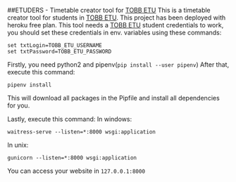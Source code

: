 
##ETUDERS - Timetable creator tool for [TOBB ETU](https://www.etu.edu.tr/en)
This is a timetable creator tool for students in [TOBB ETU](https://www.etu.edu.tr/en). This project has been deployed with heroku free plan.
This tool needs a [TOBB ETU](https://www.etu.edu.tr/en) student credentials to work, you should set these credentials in env. variables using these commands:
```
set txtLogin=TOBB_ETU_USERNAME
set txtPassword=TOBB_ETU_PASSWORD
```

Firstly, you need python2 and pipenv(`pip install --user pipenv`) 
After that, execute this command:

```
pipenv install
```
This will download all packages in the Pipfile and install all dependencies for you.

Lastly, execute this command:
In windows:

```
waitress-serve --listen=*:8000 wsgi:application
```
In unix:

```
gunicorn --listen=*:8000 wsgi:application
```

You can access your website in `127.0.0.1:8000`
